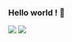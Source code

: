 ### Hello world ! 👋
<img src="https://github-readme-stats.vercel.app/api?username=Angel0503&show_icons=true&theme=vision-friendly-dark"> <img src="https://github-readme-stats.vercel.app/api/top-langs/?username=Angel0503&theme=vision-friendly-dark">


<!--
**Angel0503/Angel0503** is a ✨ _special_ ✨ repository because its `README.md` (this file) appears on your GitHub profile.

Here are some ideas to get you started:

- 🔭 I’m currently working on ...
- 🌱 I’m currently learning ...
- 👯 I’m looking to collaborate on ...
- 🤔 I’m looking for help with ...
- 💬 Ask me about ...
- 📫 How to reach me: ...
- 😄 Pronouns: ...
- ⚡ Fun fact: ...
-->
